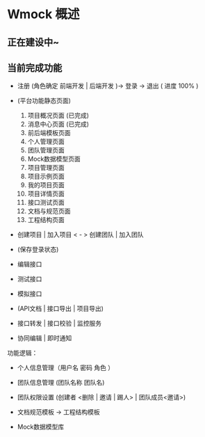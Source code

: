 # Wmock 概述

## 正在建设中~

## 当前完成功能

* 注册 (角色确定 前端开发 | 后端开发 )-> 登录  -> 退出 ( 进度 100% )

* (平台功能静态页面)
   1. 项目概况页面 (已完成)
   2. 消息中心页面 (已完成)
   3. 前后端模板页面
   4. 个人管理页面
   5. 团队管理页面
   6. Mock数据模型页面
   7. 项目管理页面
   8. 项目示例页面
   9. 我的项目页面
   10. 项目详情页面
   11. 接口测试页面
   12. 文档与规范页面
   13. 工程结构页面

*  创建项目 | 加入项目 < - > 创建团队 | 加入团队

* (保存登录状态)

* 编辑接口

* 测试接口

* 模拟接口

* (API文档 | 接口导出 | 项目导出)

* 接口转发 | 接口校验 | 监控服务

* 协同编辑 | 即时通知


功能逻辑：

* 个人信息管理（用户名 密码 角色 ）

* 团队信息管理 (团队名称 团队名)

* 团队权限设置 (创建者 <删除 | 邀请 | 踢人> | 团队成员<邀请>) 

* 文档规范模板 -> 工程结构模板

* Mock数据模型库

